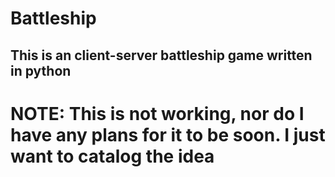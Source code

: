 
# Battleship

## This is an client-server battleship game written in python

# NOTE: This is not working, nor do I have any plans for it to be soon. I just want to catalog the idea

